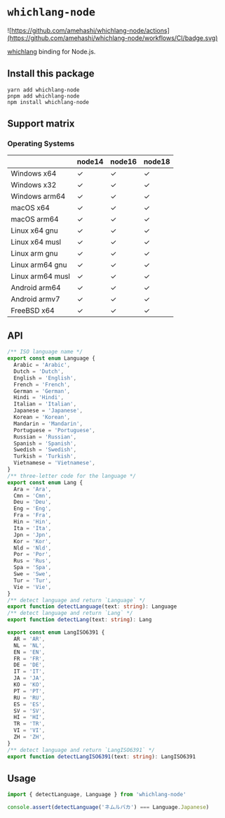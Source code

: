 # `whichlang-node`

![https://github.com/amehashi/whichlang-node/actions](https://github.com/amehashi/whichlang-node/workflows/CI/badge.svg)

[whichlang](https://github.com/quickwit-oss/whichlang) binding for Node.js.

## Install this package

```shell
yarn add whichlang-node
pnpm add whichlang-node
npm install whichlang-node
```

## Support matrix

### Operating Systems

|                  | node14 | node16 | node18 |
| ---------------- | ------ | ------ | ------ |
| Windows x64      | ✓      | ✓      | ✓      |
| Windows x32      | ✓      | ✓      | ✓      |
| Windows arm64    | ✓      | ✓      | ✓      |
| macOS x64        | ✓      | ✓      | ✓      |
| macOS arm64      | ✓      | ✓      | ✓      |
| Linux x64 gnu    | ✓      | ✓      | ✓      |
| Linux x64 musl   | ✓      | ✓      | ✓      |
| Linux arm gnu    | ✓      | ✓      | ✓      |
| Linux arm64 gnu  | ✓      | ✓      | ✓      |
| Linux arm64 musl | ✓      | ✓      | ✓      |
| Android arm64    | ✓      | ✓      | ✓      |
| Android armv7    | ✓      | ✓      | ✓      |
| FreeBSD x64      | ✓      | ✓      | ✓      |

## API

```ts
/** ISO language name */
export const enum Language {
  Arabic = 'Arabic',
  Dutch = 'Dutch',
  English = 'English',
  French = 'French',
  German = 'German',
  Hindi = 'Hindi',
  Italian = 'Italian',
  Japanese = 'Japanese',
  Korean = 'Korean',
  Mandarin = 'Mandarin',
  Portuguese = 'Portuguese',
  Russian = 'Russian',
  Spanish = 'Spanish',
  Swedish = 'Swedish',
  Turkish = 'Turkish',
  Vietnamese = 'Vietnamese',
}
/** three-letter code for the language */
export const enum Lang {
  Ara = 'Ara',
  Cmn = 'Cmn',
  Deu = 'Deu',
  Eng = 'Eng',
  Fra = 'Fra',
  Hin = 'Hin',
  Ita = 'Ita',
  Jpn = 'Jpn',
  Kor = 'Kor',
  Nld = 'Nld',
  Por = 'Por',
  Rus = 'Rus',
  Spa = 'Spa',
  Swe = 'Swe',
  Tur = 'Tur',
  Vie = 'Vie',
}
/** detect language and return `Language` */
export function detectLanguage(text: string): Language
/** detect language and return `Lang` */
export function detectLang(text: string): Lang

export const enum LangISO6391 {
  AR = 'AR',
  NL = 'NL',
  EN = 'EN',
  FR = 'FR',
  DE = 'DE',
  IT = 'IT',
  JA = 'JA',
  KO = 'KO',
  PT = 'PT',
  RU = 'RU',
  ES = 'ES',
  SV = 'SV',
  HI = 'HI',
  TR = 'TR',
  VI = 'VI',
  ZH = 'ZH',
}
/** detect language and return `LangISO6391` */
export function detectLangISO6391(text: string): LangISO6391
```

## Usage

```js
import { detectLanguage, Language } from 'whichlang-node'

console.assert(detectLanguage('ネムルバカ') === Language.Japanese)
```
